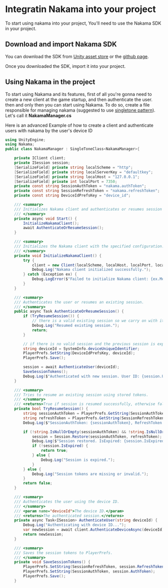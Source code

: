 
# Integratin Nakama into your project 
To start using nakama into your project, You'll need to use the Nakama SDK in your project.

## Download and import Nakama SDK
  You can download the SDK from [Unity asset store](https://assetstore.unity.com/packages/tools/network/nakama-81338) or the [github page](https://github.com/heroiclabs/nakama-unity/releases/tag/v3.14.0).

  Once you downloaded the SDK, import it into your project.

## Using Nakama in the project

To start using Nakama and its features, first of all you're gonna need to create a new client at the game startup, and then authenticate the user. then and only then you can start using Nakama. To do so, create a file responsible for managing nakama (suggested to use [singletone pattern](https://github.com/Karen-Najafzadeh/to-learn-list/blob/main/Design-Patterns/Singletone-Pattern/README.md)). Let's call it **NakamaManager.cs**

Here is an advanced Example of how to create a client and authenticate users with nakama by the user's device ID
~~~csharp
using UnityEngine;
using Nakama;
public class NakamaManager : SingleToneClass<NakamaManager>{

    private IClient client;
    private ISession session;
    [SerializeField] private string localScheme = "http";
    [SerializeField] private string localServerKey = "defaultkey";
    [SerializeField] private string localHost = "127.0.0.1"; 
    [SerializeField] private int localPort = 7350;
    private const string SessionAuthToken = "nakama.authToken"; 
    private const string SessionRefreshToken = "nakama.refreshToken";
    private const string DeviceIdPrefsKey = "device_id";

    /// <summary>
    /// Initializes Nakama client and authenticates or resumes session on start.
    /// </summary>
    private async void Start() {
        InitializeNakamaClient();
        await AuthenticateOrResumeSession();
    }

    /// <summary>
    /// Initializes the Nakama client with the specified configuration.
    /// </summary>
    private void InitializeNakamaClient() {
        try {
            client = new Client(localScheme, localHost, localPort, localServerKey);
            Debug.Log("Nakama client initialized successfully.");
        } catch (Exception ex) {
            Debug.LogError($"Failed to initialize Nakama client: {ex.Message}");
        }
    }

    /// <summary>
    /// Authenticates the user or resumes an existing session.
    /// </summary>
    public async Task AuthenticateOrResumeSession() {
        if (TryResumeSession()) {
            // there is a valid existing session so we carry on with it
            Debug.Log("Resumed existing session.");
            return;
        }

        // if there is no valid session and the previous session is expiered, we authenticate the user by their device id
        string deviceId = SystemInfo.deviceUniqueIdentifier;
        PlayerPrefs.SetString(DeviceIdPrefsKey, deviceId);
        PlayerPrefs.Save();

        session = await AuthenticateUser(deviceId);
        SaveSessionTokens();
        Debug.Log($"Authenticated with new session. User ID: {session.UserId}, Username: {session.Username}, AuthToken: {session.AuthToken}");
    }

    /// <summary>
    /// Tries to resume an existing session using stored tokens.
    /// </summary>
    /// <returns>True if session is resumed successfully, otherwise false.</returns>
    private bool TryResumeSession() {
        string sessionAuthToken = PlayerPrefs.GetString(SessionAuthToken, null);
        string refreshToken = PlayerPrefs.GetString(SessionRefreshToken, null);
        Debug.Log($"SessionAuthToken: {sessionAuthToken}, RefreshToken: {refreshToken}");

        if (!string.IsNullOrEmpty(sessionAuthToken) && !string.IsNullOrEmpty(refreshToken)) {
            session = Session.Restore(sessionAuthToken, refreshToken);
            Debug.Log($"Session restored. IsExpired: {session.IsExpired}");
            if (!session.IsExpired) {
                return true;
            } else {
                Debug.Log("Session is expired.");
            }
        } else {
            Debug.Log("Session tokens are missing or invalid.");
        }
        return false;
    }

    /// <summary>
    /// Authenticates the user using the device ID.
    /// </summary>
    /// <param name="deviceId">The device ID.</param>
    /// <returns>The authenticated session.</returns>
    private async Task<ISession> AuthenticateUser(string deviceId) {
        Debug.Log("Authenticating with device ID...");
        var newSession = await client.AuthenticateDeviceAsync(deviceId);
        return newSession;
    }

    /// <summary>
    /// Saves the session tokens to PlayerPrefs.
    /// </summary>
    private void SaveSessionTokens() {
        PlayerPrefs.SetString(SessionRefreshToken, session.RefreshToken);
        PlayerPrefs.SetString(SessionAuthToken, session.AuthToken);
        PlayerPrefs.Save();
    }
~~~
